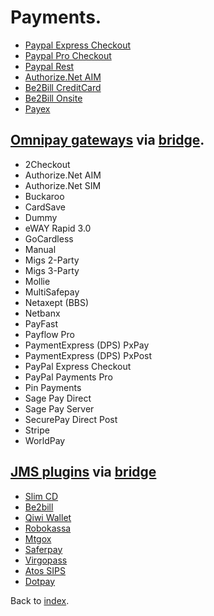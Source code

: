 # Payments.

* [Paypal Express Checkout](https://github.com/Payum/PaypalExpressCheckoutNvp/blob/master/docs/index.md)
* [Paypal Pro Checkout](https://github.com/Payum/PaypalProCheckoutNvp/blob/master/docs/index.md)
* [Paypal Rest](https://github.com/Payum/PaypalRest/blob/master/docs/index.md)
* [Authorize.Net AIM](https://github.com/Payum/AuthorizeNetAim/blob/master/docs/index.md)
* [Be2Bill CreditCard](https://github.com/Payum/Be2Bill/blob/master/docs/index.md)
* [Be2Bill Onsite](https://github.com/Payum/Be2Bill/blob/master/docs/index.md)
* [Payex](https://github.com/Payum/Payex/blob/master/docs/index.md)

## [Omnipay gateways](https://github.com/adrianmacneil/omnipay) via [bridge](https://github.com/Payum/OmnipayBridge).

* 2Checkout
* Authorize.Net AIM
* Authorize.Net SIM
* Buckaroo
* CardSave
* Dummy
* eWAY Rapid 3.0
* GoCardless
* Manual
* Migs 2-Party
* Migs 3-Party
* Mollie
* MultiSafepay
* Netaxept (BBS)
* Netbanx
* PayFast
* Payflow Pro
* PaymentExpress (DPS) PxPay
* PaymentExpress (DPS) PxPost
* PayPal Express Checkout
* PayPal Payments Pro
* Pin Payments
* Sage Pay Direct
* Sage Pay Server
* SecurePay Direct Post
* Stripe
* WorldPay

## [JMS plugins](http://jmsyst.com/bundles/JMSPaymentCoreBundle) via [bridge](https://github.com/Payum/JMSPaymentBridge)

* [Slim CD](https://github.com/mpoplin/TPMPaymentSlimCDBundle)
* [Be2bill](https://github.com/rezzza/PaymentBe2billBundle)
* [Qiwi Wallet](https://github.com/chewbacco/ChewbaccoPaymentQiwiWalletBundle)
* [Robokassa](https://github.com/karser/RobokassaBundle)
* [Mtgox](https://github.com/wikp/PaymentMtgoxBundle)
* [Saferpay](https://github.com/ibrows/PaymentSaferpayBundle)
* [Virgopass](https://github.com/cariboo/CaribooPaymentVirgopassBundle)
* [Atos SIPS](https://github.com/cariboo/CaribooPaymentSipsBundle)
* [Dotpay](https://github.com/ETSGlobal/ETSPaymentDotpayBundle)

Back to [index](index.md).
